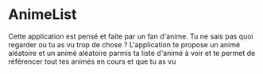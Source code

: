 # AnimeList
Cette application est pensé et faite par un fan d'anime.
Tu ne sais pas quoi regarder ou tu as vu trop de chose ?
L'application te propose un animé aléatoire et un animé aléatoire parmis ta liste d'animé à voir et te permet de référencer tout tes animés en cours et que tu as vu
